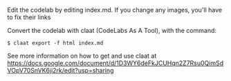 Edit the codelab by editing index.md. If you change any images, you'll have to fix their links

Convert the codelab with claat (CodeLabs As A Tool), with the command:

    $ claat export -f html index.md

See more information on how to get and use claat at https://docs.google.com/document/d/1D3WY6deFkJCUHqn2Z7Rsu0QimSdVOpV70SnVK6ji2rk/edit?usp=sharing
